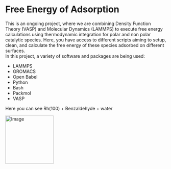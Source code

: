 # Free Energy of Adsorption
This is an ongoing project, where we are combining Density Function Theory (VASP) and Molecular Dynamics (LAMMPS) to execute free energy calculations using thermodynamic integration for polar and non polar catalytic species. Here, you have access to different scripts aiming to setup, clean, and calculate the free energy of these species adsorbed on different surfaces.  
In this project, a variety of software and packages are being used:  
* LAMMPS  
* GROMACS  
* Open Babel  
* Python  
* Bash  
* Packmol
* VASP  
  
Here you can see Rh(100) + Benzaldehyde + water  
  
<img width="151" alt="Image" src="https://github.com/user-attachments/assets/9c43e481-8569-488d-9755-db5bf1eff614" />
